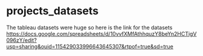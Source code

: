 # projects_datasets
The tableau datasets were huge so here is the link for the datasets https://docs.google.com/spreadsheets/d/10vvfXMfAthhquzY8beYn2HCTigV096zY/edit?usp=sharing&ouid=115429033996643645307&rtpof=true&sd=true
